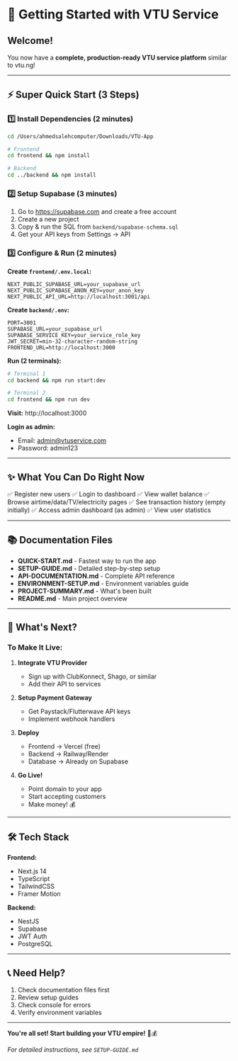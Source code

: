 # 🚀 Getting Started with VTU Service

## Welcome!

You now have a **complete, production-ready VTU service platform** similar to vtu.ng!

---

## ⚡ Super Quick Start (3 Steps)

### 1️⃣ Install Dependencies (2 minutes)

```bash
cd /Users/ahmedsalehcomputer/Downloads/VTU-App

# Frontend
cd frontend && npm install

# Backend  
cd ../backend && npm install
```

### 2️⃣ Setup Supabase (3 minutes)

1. Go to https://supabase.com and create a free account
2. Create a new project
3. Copy & run the SQL from `backend/supabase-schema.sql`
4. Get your API keys from Settings → API

### 3️⃣ Configure & Run (2 minutes)

**Create `frontend/.env.local`:**
```env
NEXT_PUBLIC_SUPABASE_URL=your_supabase_url
NEXT_PUBLIC_SUPABASE_ANON_KEY=your_anon_key
NEXT_PUBLIC_API_URL=http://localhost:3001/api
```

**Create `backend/.env`:**
```env
PORT=3001
SUPABASE_URL=your_supabase_url
SUPABASE_SERVICE_KEY=your_service_role_key
JWT_SECRET=min-32-character-random-string
FRONTEND_URL=http://localhost:3000
```

**Run (2 terminals):**
```bash
# Terminal 1
cd backend && npm run start:dev

# Terminal 2
cd frontend && npm run dev
```

**Visit:** http://localhost:3000

**Login as admin:**
- Email: admin@vtuservice.com
- Password: admin123

---

## ✨ What You Can Do Right Now

✅ Register new users
✅ Login to dashboard
✅ View wallet balance
✅ Browse airtime/data/TV/electricity pages
✅ See transaction history (empty initially)
✅ Access admin dashboard (as admin)
✅ View user statistics

---

## 📚 Documentation Files

- **QUICK-START.md** - Fastest way to run the app
- **SETUP-GUIDE.md** - Detailed step-by-step setup
- **API-DOCUMENTATION.md** - Complete API reference
- **ENVIRONMENT-SETUP.md** - Environment variables guide
- **PROJECT-SUMMARY.md** - What's been built
- **README.md** - Main project overview

---

## 🎯 What's Next?

### To Make It Live:

1. **Integrate VTU Provider**
   - Sign up with ClubKonnect, Shago, or similar
   - Add their API to services

2. **Setup Payment Gateway**
   - Get Paystack/Flutterwave API keys
   - Implement webhook handlers

3. **Deploy**
   - Frontend → Vercel (free)
   - Backend → Railway/Render
   - Database → Already on Supabase

4. **Go Live!**
   - Point domain to your app
   - Start accepting customers
   - Make money! 💰

---

## 🛠️ Tech Stack

**Frontend:**
- Next.js 14
- TypeScript
- TailwindCSS
- Framer Motion

**Backend:**
- NestJS
- Supabase
- JWT Auth
- PostgreSQL

---

## 📞 Need Help?

1. Check documentation files first
2. Review setup guides
3. Check console for errors
4. Verify environment variables

---

**You're all set! Start building your VTU empire!** 🚀💰

_For detailed instructions, see `SETUP-GUIDE.md`_


